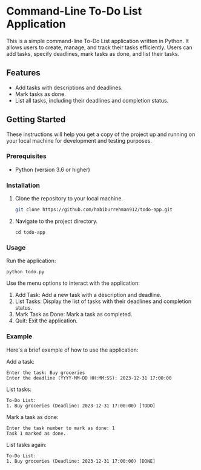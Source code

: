 # Command-Line To-Do List Application

This is a simple command-line To-Do List application written in Python. It allows users to create, manage, and track their tasks efficiently. Users can add tasks, specify deadlines, mark tasks as done, and list their tasks.

## Features

- Add tasks with descriptions and deadlines.
- Mark tasks as done.
- List all tasks, including their deadlines and completion status.

## Getting Started

These instructions will help you get a copy of the project up and running on your local machine for development and testing purposes.

### Prerequisites

- Python (version 3.6 or higher)

### Installation

1. Clone the repository to your local machine.

   ```bash
   git clone https://github.com/habiburrehman912/todo-app.git

2. Navigate to the project directory.
    ``` 
    cd todo-app

### Usage

Run the application:
    
    python todo.py

Use the menu options to interact with the application:

1. Add Task: Add a new task with a description and deadline.
2. List Tasks: Display the list of tasks with their deadlines and completion status.
3. Mark Task as Done: Mark a task as completed.
4. Quit: Exit the application.

### Example
Here's a brief example of how to use the application:

Add a task:

    Enter the task: Buy groceries
    Enter the deadline (YYYY-MM-DD HH:MM:SS): 2023-12-31 17:00:00
List tasks:

    To-Do List:
    1. Buy groceries (Deadline: 2023-12-31 17:00:00) [TODO]

Mark a task as done:

    Enter the task number to mark as done: 1
    Task 1 marked as done.

List tasks again:

    To-Do List:
    1. Buy groceries (Deadline: 2023-12-31 17:00:00) [DONE]



